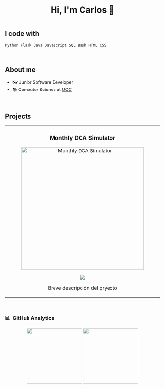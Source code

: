 <div align="center">
<h1 align="center">Hi, I'm Carlos</a> 👋</h1>
</div>
<img src="">

##  I code with
    Python Flask Java Javascript SQL Bash HTML CSS 
<br>

## About me
- 👓 Junior Software Developer
- 📚 Computer Science at [UOC](https://www.uoc.edu/en)
<br>

## Projects
<table>
<tr>
<td width="50%">
<h3 align="center">Monthly DCA Simulator</h3>
<div align="center">
<a href="https://github.com/CarlosMonforteIzquierdo/Monthly_DCA_Simulator" target="_blank"><img src="" width="400" alt="Monthly DCA Simulator"></a>
<p>
<a href="https://github.com/CarlosMonforteIzquierdo/Monthly_DCA_Simulator" target="_blank">
<img src="https://img.shields.io/badge/CÓDIGO-ff9?style=for-the-badge&logo=github&logoColor=black">
</a>
</p>
<p>Breve descripción del pryecto</p>
</div>
                                                                                      
</td>

</table>                                                                                 
</div>
<br>

### 📊 &nbsp;GitHub Analytics

<p align="center">
<a href="https://github.com/CarlosMonforteIzquierdo">
  <img height="180em" src="https://github-readme-stats-eight-theta.vercel.app/api?username=CarlosMonforteIzquierdo&show_icons=true&theme=algolia&include_all_commits=true&count_private=true"/>
  <img height="180em" src="https://github-readme-stats-eight-theta.vercel.app/api/top-langs/?username=CarlosMonforteIzquierdo&layout=compact&langs_count=8&theme=algolia"/>
</a>
</p>
